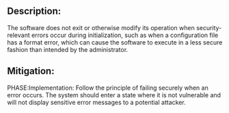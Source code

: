 ## Description:

The software does not exit or otherwise modify its operation when security-relevant errors occur during initialization, such as when a configuration file has a format error, which can cause the software to execute in a less secure fashion than intended by the administrator.



## Mitigation:


PHASE:Implementation:
Follow the principle of failing securely when an error occurs. The system should enter a state where it is not vulnerable and will not display sensitive error messages to a potential attacker.

